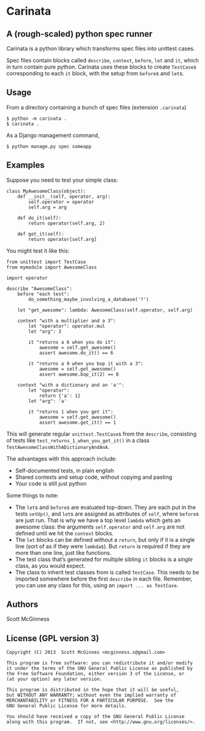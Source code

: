 # Carinata #

## A (rough-scaled) python spec runner ##

Carinata is a python library which transforms spec files into unittest cases. 

Spec files contain blocks called `describe`, `context`, `before`, `let` and `it`, which in turn contain pure python. Carinata uses these blocks to create `TestCase`s corresponding to each `it` block, with the setup from `before`s and `let`s.


## Usage ##

From a directory containing a bunch of spec files (extension `.carinata`)

    $ python -m carinata .
    $ carinata .

As a Django management command,

    $ python manage.py spec someapp


## Examples ##

Suppose you need to test your simple class:

    class MyAwesomeClass(object):
        def __init__(self, operator, arg):
            self.operator = operator
            self.arg = arg

        def do_it(self):
            return operator(self.arg, 2)

        def get_it(self):
            return operator[self.arg]

You might test it like this:

    from unittest import TestCase
    from mymodule import AwesomeClass

    import operator

    describe "AwesomeClass":
        before "each test":
            do_something_maybe_involving_a_database('?')
            
        let "get_awesome": lambda: AwesomeClass(self.operator, self.arg)

        context "with a multiplier and a 3":
            let "operator": operator.mul
            let "arg": 3
            
            it "returns a 6 when you do it":
                awesome = self.get_awesome()
                assert awesome.do_it() == 6

            it "returns a 9 when you bop it with a 3":
                awesome = self.get_awesome()
                assert awesome.bop_it(2) == 8

        context "with a dictionary and an 'a'":
            let "operator":
                return {'a': 1}
            let "arg": 'a'

            it "returns 1 when you get it":
                awesome = self.get_awesome()
                assert awesome.get_it() == 1
                
This will generate regular `unittest.TestCase`s from the `describe`, consisting of tests like
`test_returns_1_when_you_get_it()` in a class `TestAwesomeClassWithADictionaryAndAnA`.

The advantages with this approach include:

  * Self-documented tests, in plain english
  * Shared contexts and setup code, without copying and pasting
  * Your code is still just python

Some things to note:

  * The `let`s and `before`s are evaluated top-down. They are each put in the tests `setUp()`, and `let`s are assigned as attributes of `self`, where `before`s are just run. That is why we have a top level `lambda` which gets an awesome class: the arguments `self.operator` and `self.arg` are not defined until we hit the `context` blocks.
  * The `let` blocks can be defined without a `return`, but only if it is a single line (sort of as if they were `lambda`s). But `return` is required if they are more than one line, just like functions.
  * The test class that’s generated for multiple sibling `it` blocks is a *single* class, as you would expect.
  * The class to inherit test classes from is called `TestCase`. This needs to be imported somewhere before the first `describe` in each file. Remember, you can use any class for this, using an `import ... as TestCase`.


## Authors ##

Scott McGinness


## License (GPL version 3) ##

    Copyright (C) 2013  Scott McGinnes <mcginness.s@gmail.com>

    This program is free software: you can redistribute it and/or modify
    it under the terms of the GNU General Public License as published by
    the Free Software Foundation, either version 3 of the License, or
    (at your option) any later version.

    This program is distributed in the hope that it will be useful,
    but WITHOUT ANY WARRANTY; without even the implied warranty of
    MERCHANTABILITY or FITNESS FOR A PARTICULAR PURPOSE.  See the
    GNU General Public License for more details.

    You should have received a copy of the GNU General Public License
    along with this program.  If not, see <http://www.gnu.org/licenses/>.

